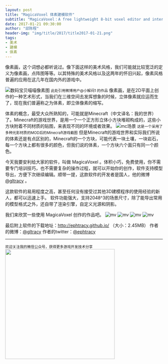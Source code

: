 ```yaml
---
layout: post
title: "MagicaVoxel 体素建模软件"
subtitle: "MagicaVoxel：A free lightweight 8-bit voxel editor and interactive path tracing renderer, enjoy :) "
date: 2017-01-21 09:30:00
author: "邱陈程"
header-img: "img/title/2017/title2017-01-21.png"
tags:
- 美术
- 建模
- 体素
---
```



像素画，这个词想必都听说过。像下面这样的美术风格，我们可能就比较宽泛的定义为像素画，点阵图等等。以其特殊的美术风格以及这两年的怀旧兴起，像素风格普遍的应用在这几年在国内外的游戏中。

![数码宝贝喵喵像素图](https://pinkuburu.github.io/img/inpost/201701/2017-01-21post01.jpg)
<small class="img-hint">此处引用微博用户@小解闷1 的作品</small>
像素画，是在2D平面上创作的一种艺术形式，当我们在三维空间去发挥想象的时候，立体像素就应运而生了，现在我们普遍称之为体素，即立体像素的缩写。

体素的概念，最受大众所熟知的，可能就是Minecraft（中文译名：我的世界）了。Minecraft的游戏世界，是用一个一个正方形立体小方块堆砌构成的，这些小方块附着不同材质的贴图，来表现不同的环境或者效果。
![mc场景](https://pinkuburu.github.io/img/inpost/201701/2017-01-21post02.jpg)
<small class="img-hint">这是一个采用了多种光影材质的MOD后的Minecraft游戏截图</small>
但是Minecraft的游戏世界和实际我们所说的体素还是有点区别的，Minecraft的一个方块，可能代表一块土壤，一块岩石，每一个方块上都有很多的颜色，但我们说的体素，一个方块六个面只有同一个颜色。

今天我要安利给大家的软件，叫做 MagicaVoxel 。体积小巧，免费使用，你不需要专门培训技巧，也不需要复杂的操作过程，就可以开始你的创作，软件支持模型导出，方便下次继续编辑。顺带一提，这款软件的开发者是国人，他的微博[@gltracy](http://weibo.com/gltracy) 。

这款软件的易用程度之高，甚至任何没有接受过其他3D建模程序的使用经验的新人，都可以迅速上手。
软件功能强大，支持2048^3的场景尺寸，除了能导出常用的模型格式之外，还自带了渲染引擎，自定义光源和阴影。

我们来欣赏一些使用 MagicaVoxel 创作的作品吧。
![mv](https://pinkuburu.github.io/img/inpost/201701/2017-01-21post03.jpg)
![mv](https://pinkuburu.github.io/img/inpost/201701/2017-01-21post04.jpg)
![mv](https://pinkuburu.github.io/img/inpost/201701/2017-01-21post05.jpg)
![mv](https://pinkuburu.github.io/img/inpost/201701/2017-01-21post06.jpg)


最后附上软件的下载地址：http://ephtracy.github.io/  （大小：2.45MB）
作者的微博：[@gltracy](http://weibo.com/gltracy) 
作者的twitter：[@ephtracy](https://twitter.com/ephtracy) 

--------
<small class="img-hint">欢迎关注我的微信公众号，获得更多游戏开发技术分享</small>
<img src="https://pinkuburu.github.io/img/qrcode.jpg" width="350" height="350"/>